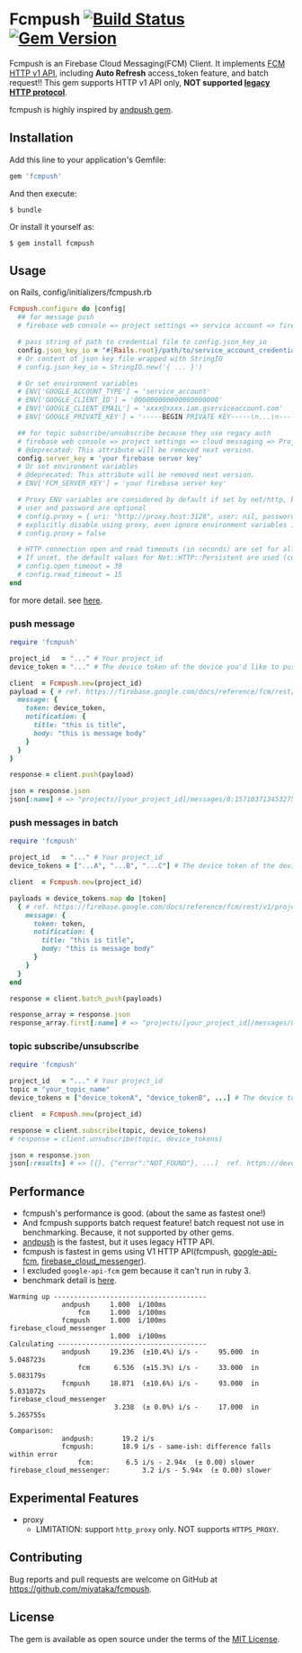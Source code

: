# Fcmpush [![Build Status](https://github.com/miyataka/fcmpush/actions/workflows/test.yml/badge.svg)](https://github.com/miyataka/fcmpush/actions) [![Gem Version](https://badge.fury.io/rb/fcmpush.svg)](https://badge.fury.io/rb/fcmpush)

Fcmpush is an Firebase Cloud Messaging(FCM) Client. It implements [FCM HTTP v1 API](https://firebase.google.com/docs/reference/fcm/rest/v1/projects.messages), including **Auto Refresh** access_token feature, and batch request!!
This gem supports HTTP v1 API only, **NOT supported [legacy HTTP protocol](https://firebase.google.com/docs/cloud-messaging/http-server-ref)**.

fcmpush is highly inspired by [andpush gem](https://github.com/yuki24/andpush).

## Installation

Add this line to your application's Gemfile:

```ruby
gem 'fcmpush'
```

And then execute:

    $ bundle

Or install it yourself as:

    $ gem install fcmpush

## Usage

on Rails, config/initializers/fcmpush.rb
```ruby
Fcmpush.configure do |config|
  ## for message push
  # firebase web console => project settings => service account => firebase admin sdk => generate new private key

  # pass string of path to credential file to config.json_key_io
  config.json_key_io = "#{Rails.root}/path/to/service_account_credentials.json"
  # Or content of json key file wrapped with StringIO
  # config.json_key_io = StringIO.new('{ ... }')

  # Or set environment variables
  # ENV['GOOGLE_ACCOUNT_TYPE'] = 'service_account'
  # ENV['GOOGLE_CLIENT_ID'] = '000000000000000000000'
  # ENV['GOOGLE_CLIENT_EMAIL'] = 'xxxx@xxxx.iam.gserviceaccount.com'
  # ENV['GOOGLE_PRIVATE_KEY'] = '-----BEGIN PRIVATE KEY-----\n...\n-----END PRIVATE KEY-----\n\'

  ## for topic subscribe/unsubscribe because they use regacy auth
  # firebase web console => project settings => cloud messaging => Project credentials => Server key
  # @deprecated: This attribute will be removed next version.
  config.server_key = 'your firebase server key'
  # Or set environment variables
  # @deprecated: This attribute will be removed next version.
  # ENV['FCM_SERVER_KEY'] = 'your firebase server key'

  # Proxy ENV variables are considered by default if set by net/http, but you can explicitly define your proxy host here
  # user and password are optional
  # config.proxy = { uri: "http://proxy.host:3128", user: nil, password: nil }
  # explicitly disable using proxy, even ignore environment variables if set
  # config.proxy = false

  # HTTP connection open and read timeouts (in seconds) are set for all client requests.
  # If unset, the default values for Net::HTTP::Persistent are used (currently 60 seconds).
  # config.open_timeout = 30
  # config.read_timeout = 15
end
```

for more detail. see [here](https://github.com/googleapis/google-auth-library-ruby#example-service-account).

### push message
```ruby
require 'fcmpush'

project_id   = "..." # Your project_id
device_token = "..." # The device token of the device you'd like to push a message to

client  = Fcmpush.new(project_id)
payload = { # ref. https://firebase.google.com/docs/reference/fcm/rest/v1/projects.messages
  message: {
    token: device_token,
    notification: {
      title: "this is title",
      body: "this is message body"
    }
  }
}

response = client.push(payload)

json = response.json
json[:name] # => "projects/[your_project_id]/messages/0:1571037134532751%31bd1c9631bd1c96"
```

### push messages in batch
```ruby
require 'fcmpush'

project_id   = "..." # Your project_id
device_tokens = ["...A", "...B", "...C"] # The device token of the device you'd like to push a message to

client  = Fcmpush.new(project_id)

payloads = device_tokens.map do |token|
  { # ref. https://firebase.google.com/docs/reference/fcm/rest/v1/projects.messages
    message: {
      token: token,
      notification: {
        title: "this is title",
        body: "this is message body"
      }
    }
  }
end

response = client.batch_push(payloads)

response_array = response.json
response_array.first[:name] # => "projects/[your_project_id]/messages/0:1571037134532751%31bd1c9631bd1c96"
```

### topic subscribe/unsubscribe
```ruby
require 'fcmpush'

project_id   = "..." # Your project_id
topic = "your_topic_name"
device_tokens = ["device_tokenA", "device_tokenB", ...] # The device tokens of the device you'd like to subscribe

client  = Fcmpush.new(project_id)

response = client.subscribe(topic, device_tokens)
# response = client.unsubscribe(topic, device_tokens)

json = response.json
json[:results] # => [{}, {"error":"NOT_FOUND"}, ...]  ref. https://developers.google.com/instance-id/reference/server#example_result_3
```

## Performance
- fcmpush's performance is good. (about the same as fastest one!)
- And fcmpush supports batch request feature! batch request not use in benchmarking. Because, it not supported by other gems.
- [andpush](https://github.com/yuki24/andpush) is the fastest, but it uses legacy HTTP API.
- fcmpush is fastest in gems using V1 HTTP API(fcmpush, [google-api-fcm](https://github.com/oniksfly/google-api-fcm), [firebase_cloud_messenger](https://github.com/vincedevendra/firebase_cloud_messenger)).
- I excluded `google-api-fcm` gem because it can't run in ruby 3.
- benchmark detail is [here](https://gist.github.com/miyataka/8787021724ee7dc5cecea88913f3af8c).
```
Warming up --------------------------------------
             andpush     1.000  i/100ms
                 fcm     1.000  i/100ms
             fcmpush     1.000  i/100ms
firebase_cloud_messenger
                         1.000  i/100ms
Calculating -------------------------------------
             andpush     19.236  (±10.4%) i/s -     95.000  in   5.048723s
                 fcm      6.536  (±15.3%) i/s -     33.000  in   5.083179s
             fcmpush     18.871  (±10.6%) i/s -     93.000  in   5.031072s
firebase_cloud_messenger
                          3.238  (± 0.0%) i/s -     17.000  in   5.265755s

Comparison:
             andpush:       19.2 i/s
             fcmpush:       18.9 i/s - same-ish: difference falls within error
                 fcm:        6.5 i/s - 2.94x  (± 0.00) slower
firebase_cloud_messenger:        3.2 i/s - 5.94x  (± 0.00) slower
```

## Experimental Features
- proxy
    - LIMITATION: support `http_proxy` only. NOT supports `HTTPS_PROXY`.

## Contributing

Bug reports and pull requests are welcome on GitHub at https://github.com/miyataka/fcmpush.

## License

The gem is available as open source under the terms of the [MIT License](https://opensource.org/licenses/MIT).
